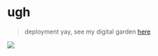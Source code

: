 # ugh
> deployment yay, see my digital garden [here](https://hiyorijl.github.io/verbal_garden_quartz/)

![](https://i.postimg.cc/x8BzBxvc/Ed-cowboy-HD-screenshot-anime.png)
